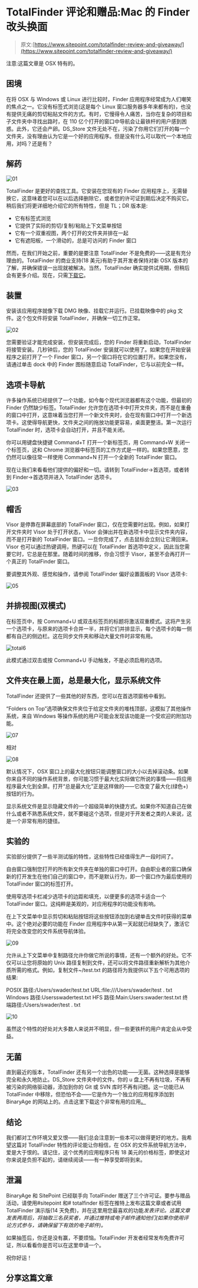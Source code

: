 # TotalFinder 评论和赠品:Mac 的 Finder 改头换面

> 原文:[https://www.sitepoint.com/totalfinder-review-and-giveaway/](https://www.sitepoint.com/totalfinder-review-and-giveaway/)

注意:这篇文章是 OSX 特有的。

## 困境

在将 OSX 与 Windows 或 Linux 进行比较时，Finder 应用程序经常成为人们嘲笑的焦点之一。它没有标签式浏览(这是每个 Linux 窗口服务器多年来都有的)，也没有提供无痛的剪切粘贴文件的方式。有时，它慢得令人痛苦，当你在复杂的项目和子文件夹中寻找出路时，在 110 亿个打开的窗口中导航会让最铁杆的用户感到困惑。此外，它还会产卵。DS_Store 文件无处不在，污染了你用它们打开的每一个文件夹，没有理由认为它是一个好的应用程序。但是没有什么可以取代一个本地应用，对吗？还是有？

## 解药

![](../Images/62d20401238dbf047379a6fb3e1d6853.png "01")

TotalFinder 是更好的查找工具。它安装在您现有的 Finder 应用程序上，无需替换它，这意味着您可以在以后选择删除它，或者您的许可证到期后决定不购买它。稍后我们将更详细地介绍它的所有特性，但是 TL；DR 版本是:

*   它有标签式浏览
*   它提供了实际的剪切/复制/粘贴上下文菜单按钮
*   它有一个双重视图，两个打开的文件夹并排在一起
*   它有遮阳板，一个滑动的，总是可访问的 Finder 窗口

然而，在我们开始之前，重要的是要注意 TotalFinder 不是免费的——这是有充分理由的。TotalFinder 的商业支持(18 美元)有助于其开发者保持对新 OSX 版本的了解，并确保错误一出现就被解决。当然，TotalFinder 确实提供试用期，但稍后会有更多介绍。现在，只需[下载它](http://totalfinder.binaryage.com/)。

## 装置

安装该应用程序就像下载 DMG 映像、挂载它并运行。已挂载映像中的 pkg 文件。这个包文件将安装 TotalFinder，并确保一切工作正常。

![](../Images/3cf431655dc6953190bbe4fe2ecec921.png "02")

您需要验证才能完成安装，但安装完成后，您的 Finder 将重新启动，TotalFinder 将接管安装。几秒钟后，您的 TotalFinder 安装就可以使用了。如果您在开始安装程序之前打开了一个 Finder 窗口，另一个窗口将在它的位置打开。如果您没有，请通过单击 dock 中的 Finder 图标随意启动 TotalFinder，它与以前完全一样。

## 选项卡导航

许多操作系统已经提供了一个功能，如今每个现代浏览器都有这个功能，但最初的 Finder 仍然缺少标签。TotalFinder 允许您在选项卡中打开文件夹，而不是在重叠的窗口中打开，这意味着当您打开一个新文件夹时，会在现有窗口中打开一个新选项卡。这使得导航更快，文件夹之间的拖放功能更容易，桌面更整洁。第一次运行 TotalFinder 时，选项卡会自动打开，并且不能关闭。

你可以用键盘快捷键 Command+T 打开一个新标签页，用 Command+W 关闭一个标签页，这和 Chrome 浏览器中标签页的工作方式是一样的。如果您愿意，您仍然可以像往常一样使用 Command+N 打开一个全新的 TotalFinder 窗口。

现在让我们来看看他们提供的偏好和一切。请转到 TotalFinder->首选项，或者转到 Finder->首选项并进入 TotalFinder 选项卡。

![](../Images/a429070778c9c87f9dbcfd26c3fed1a5.png "03")

## 帽舌

Visor 是停靠在屏幕底部的 TotalFinder 窗口，仅在您需要时出现。例如，如果打开文件夹时 Visor 处于打开状态，Visor 会弹出并在新选项卡中显示文件夹内容，而不是打开新的 TotalFinder 窗口。一旦你完成了，点击鼠标会立刻让它滑回来。Visor 也可以通过热键调用，热键可以在 TotalFinder 首选项中定义，因此当您需要它时，它总是在那里。随着时间的推移，你会习惯于 Visor，甚至不会再打开一个真正的 TotalFinder 窗口。

要调整其外观、感觉和操作，请参阅 TotalFinder 偏好设置面板的 Visor 选项卡:

![](../Images/ca32fca1bf04f68c667ec7a0c41a68a2.png "05")

## 并排视图(双模式)

在标签页中，按 Command+U 或双击标签页的标题将激活双重模式。这将产生另一个选项卡，与原来的选项卡合并一半，并将它们并排显示，每个选项卡的每一侧都有自己的侧边栏。这在同步文件夹和移动大量文件时非常有用。

![](../Images/4b7b11058978b648445d018ec5d2552f.png "total6")

此模式通过双击或按 Command+U 手动触发，不是必须启用的选项。

## 文件夹在最上面，总是最大化，显示系统文件

TotalFinder 还提供了一些其他的好东西，您可以在首选项窗格中看到。

“Folders on Top”选项确保文件夹位于给定文件夹的堆栈顶部，这模拟了其他操作系统，来自 Windows 等操作系统的用户可能会发现该功能是一个受欢迎的附加功能。

![](../Images/ba42975f89d35a5bb7687e50bd85c679.png "07")

相对

![](../Images/c44eef530f36e0fdfe5db8b36f4fdf88.png "08")

默认情况下，OSX 窗口上的最大化按钮只能调整窗口的大小以去掉滚动条。如果你来自不同的操作系统背景，你可能习惯于最大化实际做它所说的事情——将应用程序最大化到全屏。打开“总是最大化”正是这样做的——它改变了最大化(绿色+)按钮的行为。

显示系统文件是显示隐藏文件的一个超级简单的快捷方式。如果你不知道自己在做什么或者不熟悉系统文件，就不要碰这个选项，但是对于开发者之类的人来说，这是一个非常有用的捷径。

## 实验的

实验部分提供了一些半测试版的特性，这些特性已经值得生产一段时间了。

自由窗口强制您打开的所有新文件夹在单独的窗口中打开。自由职业者的窗口确保新的打开发生在他们自己的窗口中，而不是默认行为，即一个窗口作为最后使用的 TotalFinder 窗口的标签打开。

使用窄选项卡栏减少选项卡的边距和填充，以便更多的选项卡适合一个 TotalFinder 窗口。这纯粹是美观的，对应用程序的功能没有影响。

在上下文菜单中显示剪切和粘贴按钮将这些按钮添加到右键单击文件时获得的菜单中。这个绝对必要的功能在 Finder 应用程序中从第一天起就已经缺失了，激活它将完全改变您的文件系统导航体验。

![](../Images/063bffeacc91aecd02e4de21175a619d.png "09")

允许从上下文菜单中复制路径允许你做它所说的事情，还有一个额外的好处。它不仅可以让您将原始的 Unix 路径复制到文件，还可以将文件路径重新解析为其他介质所需的格式。例如，复制文件~/test.txt 的路径将为我提供以下五个可用选项的结果:

POSIX 路径:/Users/swader/test.txt
URL:file:///Users/swader/test . txt
Windows 路径:Usersswadertest.txt
HFS 路径:Main:Users:swader:test.txt
终端路径:/Users/swader/test . txt

![](../Images/248fe5f823c848ebd696f80432a5421e.png "10")

虽然这个特性的好处对大多数人来说并不明显，但一些更铁杆的用户肯定会从中受益。

## 无菌

直到最近的版本，TotalFinder 还有另一个出色的功能——无菌。这种选择是能够完全和永久地防止。DS_Store 文件夹中的文件。你的 u 盘上不再有垃圾，不再有被污染的网络驱动器，添加到你的 Git 或 SVN 库时不再有问题。这一功能已从 TotalFinder 中移除，但恐怕不会——它是作为一个独立的应用程序添加到 BinaryAge 的网站上的。点击这里下载这个非常有用的应用[。](http://asepsis.binaryage.com/)

## 结论

我们都对工作环境又爱又恨——我们总会注意到一些本可以做得更好的地方。我希望这篇对 TotalFinder 特性的评论能让你相信，在 OSX 的文件系统导航方法中，爱是大于恨的。请记住，这个优秀的应用程序只有 18 美元的价格标签，即使这对你来说是负担不起的，请继续阅读——有一种享受即将到来。

## 泄漏

BinaryAge 和 SitePoint 已经联手向 TotalFinder 赠送了三个许可证。要参与赠品活动，请使用#sitepoint 和# totalfinder 标签在推特上发布这篇文章或者试用 TotalFinder 演示版(14 天免费)，并在这里用您最喜欢的功能*发表评论。这篇文章发表两周后，将抽取三名获奖者，并通过推特或电子邮件通知他们(如果你使用评论方式参与，请确保留下有效的电子邮件)。*

如果抽签后，你还是没有赢，不要烦恼。TotalFinder 开发者经常发布免费许可证，所以看看你是否可以在这里申请一个。

祝你好运！

## 分享这篇文章
